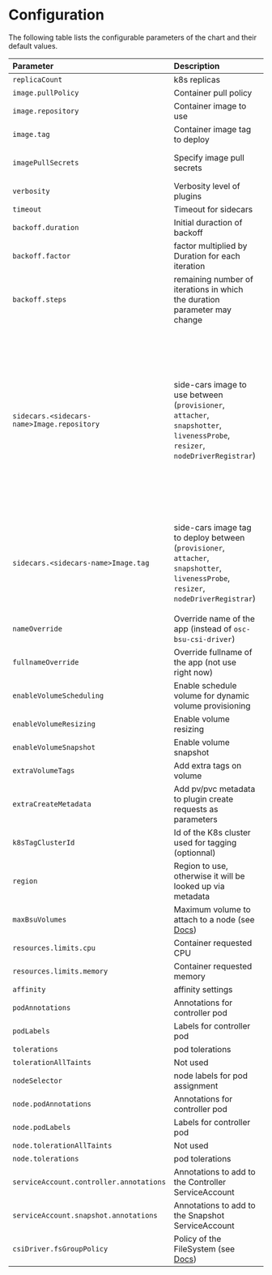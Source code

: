 # Configuration

The following table lists the configurable parameters of the chart and their default values.

| Parameter                                  | Description                                                                                                                                | Default                                                                                                                                                                                                                                                                                                                                                                                                          |
| :----------------------------------------- | :----------------------------------------------------------------------------------------------------------------------------------------- | :--------------------------------------------------------------------------------------------------------------------------------------------------------------------------------------------------------------------------------------------------------------------------------------------------------------------------------------------------------------------------------------------------------------- |
| `replicaCount`                             | k8s replicas                                                                                                                               | `2`                                                                                                                                                                                                                                                                                                                                                                                                              |
| `image.pullPolicy`                         | Container pull policy                                                                                                                      | `IfNotPresent`                                                                                                                                                                                                                                                                                                                                                                                                   |
| `image.repository`                         | Container image to use                                                                                                                     | `outscale/osc-ebs-csi-driver`                                                                                                                                                                                                                                                                                                                                                                                    |
| `image.tag`                                | Container image tag to deploy                                                                                                              | `v0.0.14beta`                                                                                                                                                                                                                                                                                                                                                                                                    |
| `imagePullSecrets`                         | Specify image pull secrets                                                                                                                 | `[]` (does not add image pull secrets to deployed pods)                                                                                                                                                                                                                                                                                                                                                          |
| `verbosity`                                | Verbosity level of plugins                                                                                                                 | `2`                                                                                                                                                                                                                                                                                                                                                                                                              |
| `timeout`                                  | Timeout for sidecars                                                                                                                       | `60s`                                                                                                                                                                                                                                                                                                                                                                                                            |
| `backoff.duration`                         | Initial duraction of backoff                                                                                                               | `1`                                                                                                                                                                                                                                                                                                                                                                                                              |
| `backoff.factor`                           | factor multiplied by Duration for each iteration                                                                                           | `1.9`                                                                                                                                                                                                                                                                                                                                                                                                            |
| `backoff.steps`                            | remaining number of iterations in which the duration parameter may change                                                                  | `20`                                                                                                                                                                                                                                                                                                                                                                                                             |
| `sidecars.<sidecars-name>Image.repository` | side-cars image to use between <br /> (`provisioner`, `attacher`, `snapshotter`, `livenessProbe`, `resizer`, `nodeDriverRegistrar`)        | - `provisioner` = `k8s.gcr.io/sig-storage/csi-provisioner` <br /> - `attacher` = `k8s.gcr.io/sig-storage/csi-attacher` <br />  - `snapshotter` = `k8s.gcr.io/sig-storage/csi-snapshotter` <br /> - `livenessProbe` = `k8s.gcr.io/sig-storage/livenessProbe` <br /> - `resizer` = `k8s.gcr.io/sig-storage/csi-resizer` <br /> - `nodeDriverRegistrar` = `k8s.gcr.io/sig-storage/csi-node-driver-registrar` <br /> |
| `sidecars.<sidecars-name>Image.tag`        | side-cars image tag to deploy between <br /> (`provisioner`, `attacher`, `snapshotter`, `livenessProbe`, `resizer`, `nodeDriverRegistrar`) | - `provisioner` = `v2.1.1` <br /> - `attacher` = `v3.1.0` <br />  - `snapshotter` = `v3.0.3` <br /> - `livenessProbe` = `v2.2.0` <br /> - `resizer` = `v1.0.0` <br /> - `nodeDriverRegistrar` = `v2.1.0` <br />                                                                                                                                                                                                  |
| `nameOverride`                             | Override name of the app (instead of `osc-bsu-csi-driver`)                                                                                 | `""`                                                                                                                                                                                                                                                                                                                                                                                                             |
| `fullnameOverride`                         | Override fullname of the app (not use right now)                                                                                           | `""`                                                                                                                                                                                                                                                                                                                                                                                                             |
| `enableVolumeScheduling`                   | Enable schedule volume for dynamic volume provisioning                                                                                     | `false`                                                                                                                                                                                                                                                                                                                                                                                                          |
| `enableVolumeResizing`                     | Enable volume resizing                                                                                                                     | `false`                                                                                                                                                                                                                                                                                                                                                                                                          |
| `enableVolumeSnapshot`                     | Enable volume snapshot                                                                                                                     | `false`                                                                                                                                                                                                                                                                                                                                                                                                          |
| `extraVolumeTags`                          | Add extra tags on volume                                                                                                                   | `{}`                                                                                                                                                                                                                                                                                                                                                                                                             |
| `extraCreateMetadata`                      | Add pv/pvc metadata to plugin create requests as parameters                                                                                | `false`                                                                                                                                                                                                                                                                                                                                                                                                          |
| `k8sTagClusterId`                          | Id of the K8s cluster used for tagging (optionnal)                                                                                         | `""`                                                                                                                                                                                                                                                                                                                                                                                                             |
| `region`                                   | Region to use, otherwise it will be looked up via metadata                                                                                 | `""`                                                                                                                                                                                                                                                                                                                                                                                                             |
| `maxBsuVolumes`                            | Maximum volume to attach to a node (see [Docs](https://docs.outscale.com/en/userguide/About-Volumes.html))                                 | `25`                                                                                                                                                                                                                                                                                                                                                                                                             |
| `resources.limits.cpu`                     | Container requested CPU                                                                                                                    | `nil`                                                                                                                                                                                                                                                                                                                                                                                                            |
| `resources.limits.memory`                  | Container requested memory                                                                                                                 | `nil`                                                                                                                                                                                                                                                                                                                                                                                                            |
| `affinity`                                 | affinity settings                                                                                                                          | `{}`                                                                                                                                                                                                                                                                                                                                                                                                             |
| `podAnnotations`                           | Annotations for controller pod                                                                                                             | `{}`                                                                                                                                                                                                                                                                                                                                                                                                             |
| `podLabels`                                | Labels for controller pod                                                                                                                  | `{}`                                                                                                                                                                                                                                                                                                                                                                                                             |
| `tolerations`                              | pod tolerations                                                                                                                            | `[]`                                                                                                                                                                                                                                                                                                                                                                                                             |
| `tolerationAllTaints`                      | Not used                                                                                                                                   | `true`                                                                                                                                                                                                                                                                                                                                                                                                           |
| `nodeSelector`                             | node labels for pod assignment                                                                                                             | `{}`                                                                                                                                                                                                                                                                                                                                                                                                             |
| `node.podAnnotations`                      | Annotations for controller pod                                                                                                             | `{}`                                                                                                                                                                                                                                                                                                                                                                                                             |
| `node.podLabels`                           | Labels for controller pod                                                                                                                  | `{}`                                                                                                                                                                                                                                                                                                                                                                                                             |
| `node.tolerationAllTaints`                 | Not used                                                                                                                                   | `true`                                                                                                                                                                                                                                                                                                                                                                                                           |
| `node.tolerations`                         | pod tolerations                                                                                                                            | `[]`                                                                                                                                                                                                                                                                                                                                                                                                             |
| `serviceAccount.controller.annotations`    | Annotations to add to the Controller ServiceAccount                                                                                        | `{}`                                                                                                                                                                                                                                                                                                                                                                                                             |
| `serviceAccount.snapshot.annotations`      | Annotations to add to the Snapshot ServiceAccount                                                                                          | `{}`                                                                                                                                                                                                                                                                                                                                                                                                             |
| `csiDriver.fsGroupPolicy`                  | Policy of the FileSystem (see [Docs](https://kubernetes-csi.github.io/docs/support-fsgroup.html#supported-modes))                          | `File`                                                                                                                                                                                                                                                                                                                                                                                                           |
